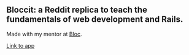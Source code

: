 ## Bloccit: a Reddit replica to teach the fundamentals of web development and Rails.

Made with my mentor at [Bloc](http://bloc.io).

[Link to app](https://alexirwin-bloccit.herokuapp.com/)